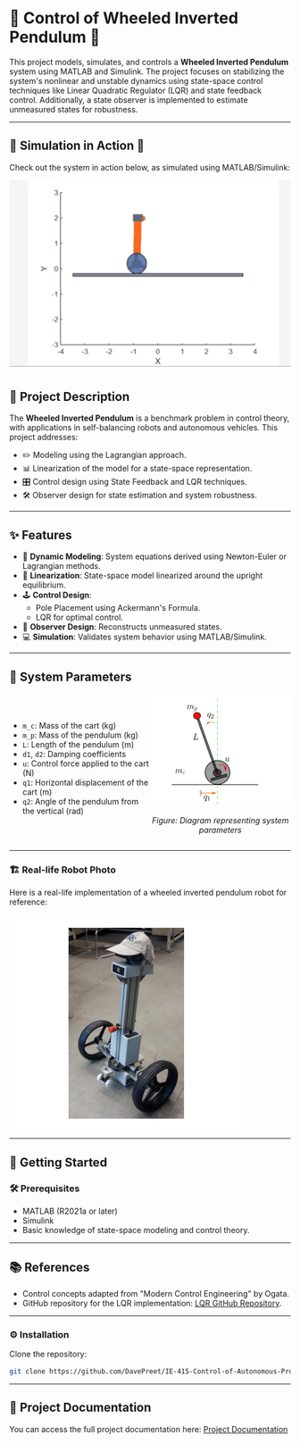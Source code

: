 # 🎯 Control of Wheeled Inverted Pendulum 🚀

This project models, simulates, and controls a **Wheeled Inverted Pendulum** system using MATLAB and Simulink. The project focuses on stabilizing the system's nonlinear and unstable dynamics using state-space control techniques like Linear Quadratic Regulator (LQR) and state feedback control. Additionally, a state observer is implemented to estimate unmeasured states for robustness.

---

## 🌟 Simulation in Action 🌟

Check out the system in action below, as simulated using MATLAB/Simulink:

![Simulation GIF](Documents%20&%20Reports/Photos/Output%20simulation.gif)


## 📝 Project Description

The **Wheeled Inverted Pendulum** is a benchmark problem in control theory, with applications in self-balancing robots and autonomous vehicles. This project addresses:
- ✏️ Modeling using the Lagrangian approach.
- 📊 Linearization of the model for a state-space representation.
- 🎛️ Control design using State Feedback and LQR techniques.
- 🛠️ Observer design for state estimation and system robustness.

---

## ✨ Features

- 📐 **Dynamic Modeling**: System equations derived using Newton-Euler or Lagrangian methods.
- 🔄 **Linearization**: State-space model linearized around the upright equilibrium.
- 🕹️ **Control Design**:
  - Pole Placement using Ackermann's Formula.
  - LQR for optimal control.
- 🧠 **Observer Design**: Reconstructs unmeasured states.
- 💻 **Simulation**: Validates system behavior using MATLAB/Simulink.

---

## 🔧 System Parameters

<div style="display: flex; align-items: center;">
  <div style="flex: 1;">
    <ul>
      <li><code>m_c</code>: Mass of the cart (kg)</li>
      <li><code>m_p</code>: Mass of the pendulum (kg)</li>
      <li><code>L</code>: Length of the pendulum (m)</li>
      <li><code>d1</code>, <code>d2</code>: Damping coefficients</li>
      <li><code>u</code>: Control force applied to the cart (N)</li>
      <li><code>q1</code>: Horizontal displacement of the cart (m)</li>
      <li><code>q2</code>: Angle of the pendulum from the vertical (rad)</li>
    </ul>
  </div>
  <div style="flex: 1; text-align: center;">
    <img src="Documents%20&%20Reports/Photos/Schemetic.png" alt="System Parameters Diagram" style="max-width: 100%; height: auto;">
    <p><i>Figure: Diagram representing system parameters</i></p>
  </div>
</div>

---

### 🏗️ Real-life Robot Photo
Here is a real-life implementation of a wheeled inverted pendulum robot for reference:

![Real-life Robot](Documents%20&%20Reports/Photos/Real%20Life.png)

---

## 🚀 Getting Started

### 🛠️ Prerequisites
- MATLAB (R2021a or later)
- Simulink
- Basic knowledge of state-space modeling and control theory.

---

## 📚 References

- Control concepts adapted from "Modern Control Engineering" by Ogata.
- GitHub repository for the LQR implementation: [LQR GitHub Repository](https://github.com/turnwald/CAE_Exercise).

---
### ⚙️ Installation
Clone the repository:
```bash
git clone https://github.com/DavePreet/IE-415-Control-of-Autonomous-Project.git
```

---

## 📂 Project Documentation

You can access the full project documentation here: [Project Documentation](Documents%20&%20Reports/IE-415%20Project%20Report_202201072.pdf)
```
